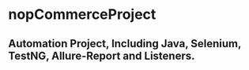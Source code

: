 # nopCommerceProject

## Automation Project, Including Java, Selenium, TestNG, Allure-Report and Listeners.
